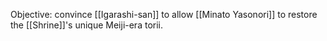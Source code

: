 Objective: convince [[Igarashi-san]] to allow [[Minato Yasonori]] to restore the [[Shrine]]'s unique Meiji-era torii.